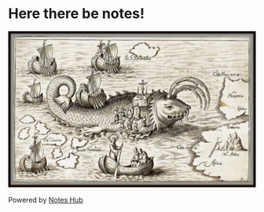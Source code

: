 # Here there be notes!
![image](.attachments/90fb6199bb8863fd8ab9eb8ed23789eec0f77beb.webp) 

Powered by [Notes Hub](https://about.noteshub.app/)
